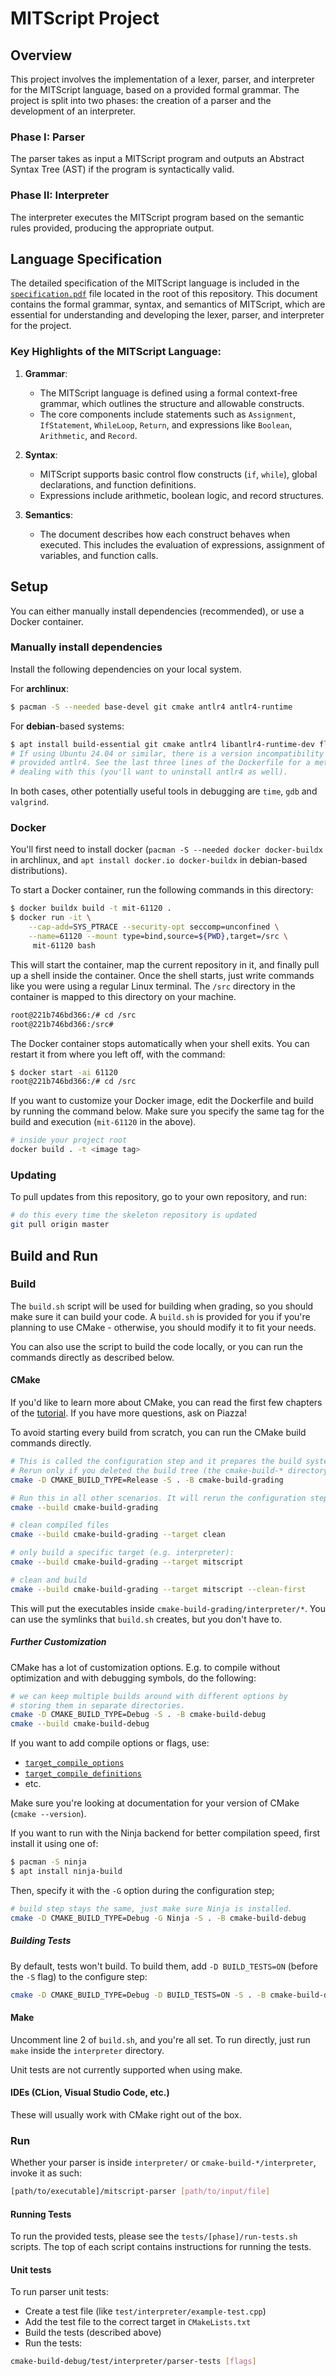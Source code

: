 # MITScript Project

## Overview

This project involves the implementation of a lexer, parser, and interpreter for the MITScript language, based on a provided formal grammar. The project is split into two phases: the creation of a parser and the development of an interpreter.

### Phase I: Parser
The parser takes as input a MITScript program and outputs an Abstract Syntax Tree (AST) if the program is syntactically valid.

### Phase II: Interpreter
The interpreter executes the MITScript program based on the semantic rules provided, producing the appropriate output.

## Language Specification

The detailed specification of the MITScript language is included in the [`specification.pdf`](./specification.pdf) file located in the root of this repository. This document contains the formal grammar, syntax, and semantics of MITScript, which are essential for understanding and developing the lexer, parser, and interpreter for the project.

### Key Highlights of the MITScript Language:

1. **Grammar**: 
   - The MITScript language is defined using a formal context-free grammar, which outlines the structure and allowable constructs.
   - The core components include statements such as `Assignment`, `IfStatement`, `WhileLoop`, `Return`, and expressions like `Boolean`, `Arithmetic`, and `Record`.

2. **Syntax**:
   - MITScript supports basic control flow constructs (`if`, `while`), global declarations, and function definitions.
   - Expressions include arithmetic, boolean logic, and record structures.

3. **Semantics**:
   - The document describes how each construct behaves when executed. This includes the evaluation of expressions, assignment of variables, and function calls.

## Setup

You can either manually install dependencies (recommended), or use a Docker
container.

### Manually install dependencies

Install the following dependencies on your local system.

For **archlinux**:

```sh
$ pacman -S --needed base-devel git cmake antlr4 antlr4-runtime
```

For **debian**-based systems:

```sh
$ apt install build-essential git cmake antlr4 libantlr4-runtime-dev flex bison
# If using Ubuntu 24.04 or similar, there is a version incompatibility with the
# provided antlr4. See the last three lines of the Dockerfile for a method of
# dealing with this (you'll want to uninstall antlr4 as well).
```

In both cases, other potentially useful tools in debugging are `time`, `gdb` and
`valgrind`.

### Docker

You'll first need to install docker (`pacman -S --needed docker docker-buildx` in
archlinux, and `apt install docker.io docker-buildx` in debian-based
distributions).

To start a Docker container, run the following commands in this directory:

```sh
$ docker buildx build -t mit-61120 .
$ docker run -it \
    --cap-add=SYS_PTRACE --security-opt seccomp=unconfined \
    --name=61120 --mount type=bind,source=${PWD},target=/src \
     mit-61120 bash
```

This will start the container, map the current repository in it, and finally pull
up a shell inside the container.
Once the shell starts, just write commands like you were using a regular Linux
terminal.
The `/src` directory in the container is mapped to this directory on your
machine.

```sh
root@221b746bd366:/# cd /src
root@221b746bd366:/src#
```

The Docker container stops automatically when your shell exits.
You can restart it from where you left off, with the command:

```sh
$ docker start -ai 61120
root@221b746bd366:/# cd /src
```

If you want to customize your Docker image, edit the Dockerfile and build by
running the command below.
Make sure you specify the same tag for the build and execution (`mit-61120` in
the above).

```sh
# inside your project root
docker build . -t <image tag>
```

### Updating

To pull updates from this repository, go to your own repository, and run:

```sh
# do this every time the skeleton repository is updated
git pull origin master
```

## Build and Run

### Build

The `build.sh` script will be used for building when grading, so you should make
sure it can build your code.
A `build.sh` is provided for you if you're planning to use CMake - otherwise, you
should modify it to fit your needs.

You can also use the script to build the code locally, or you can run the
commands directly as described below.

#### CMake

If you'd like to learn more about CMake, you can read the first few chapters of
the [tutorial](https://cmake.org/cmake/help/latest/guide/tutorial/index.html).
If you have more questions, ask on Piazza!

To avoid starting every build from scratch, you can run the CMake build commands
directly.

```sh
# This is called the configuration step and it prepares the build system inside cmake-build-grading.
# Rerun only if you deleted the build tree (the cmake-build-* directory), or if you want to change CMake options (-D etc.)
cmake -D CMAKE_BUILD_TYPE=Release -S . -B cmake-build-grading

# Run this in all other scenarios. It will rerun the configuration step, and then perform the incremental build
cmake --build cmake-build-grading

# clean compiled files
cmake --build cmake-build-grading --target clean

# only build a specific target (e.g. interpreter):
cmake --build cmake-build-grading --target mitscript

# clean and build
cmake --build cmake-build-grading --target mitscript --clean-first
```

This will put the executables inside `cmake-build-grading/interpreter/*`.
You can use the symlinks that `build.sh` creates, but you don't have to.

##### Further Customization

CMake has a lot of customization options. E.g. to compile without optimization
and with debugging symbols, do the following:

```sh
# we can keep multiple builds around with different options by
# storing them in separate directories.
cmake -D CMAKE_BUILD_TYPE=Debug -S . -B cmake-build-debug
cmake --build cmake-build-debug
```

If you want to add compile options or flags, use:

- [`target_compile_options`](https://cmake.org/cmake/help/latest/command/target_compile_options.html)
- [`target_compile_definitions`](https://cmake.org/cmake/help/latest/command/target_compile_definitions.html)
- etc.

Make sure you're looking at documentation for your version of CMake (`cmake
--version`).

If you want to run with the Ninja backend for better compilation speed,
first install it using one of:

```sh
$ pacman -S ninja
$ apt install ninja-build
```

Then, specify it with the `-G` option during the configuration step;

```sh
# build step stays the same, just make sure Ninja is installed.
cmake -D CMAKE_BUILD_TYPE=Debug -G Ninja -S . -B cmake-build-debug
```

##### Building Tests

By default, tests won't build.
To build them, add `-D BUILD_TESTS=ON` (before the `-S` flag) to the configure step:

```sh
cmake -D CMAKE_BUILD_TYPE=Debug -D BUILD_TESTS=ON -S . -B cmake-build-debug
```

#### Make

Uncomment line 2 of `build.sh`, and you're all set. To run directly,
just run `make` inside the `interpreter` directory.

Unit tests are not currently supported when using make.

#### IDEs (CLion, Visual Studio Code, etc.)

These will usually work with CMake right out of the box.

### Run

Whether your parser is inside `interpreter/` or `cmake-build-*/interpreter`, invoke it as such:

```sh
[path/to/executable]/mitscript-parser [path/to/input/file]
```

#### Running Tests

To run the provided tests, please see the `tests/[phase]/run-tests.sh` scripts. The top of each script contains instructions for running the tests.

#### Unit tests

To run parser unit tests:

- Create a test file (like `test/interpreter/example-test.cpp`)
- Add the test file to the correct target in `CMakeLists.txt`
- Build the tests (described above)
- Run the tests:

```sh
cmake-build-debug/test/interpreter/parser-tests [flags]
```
